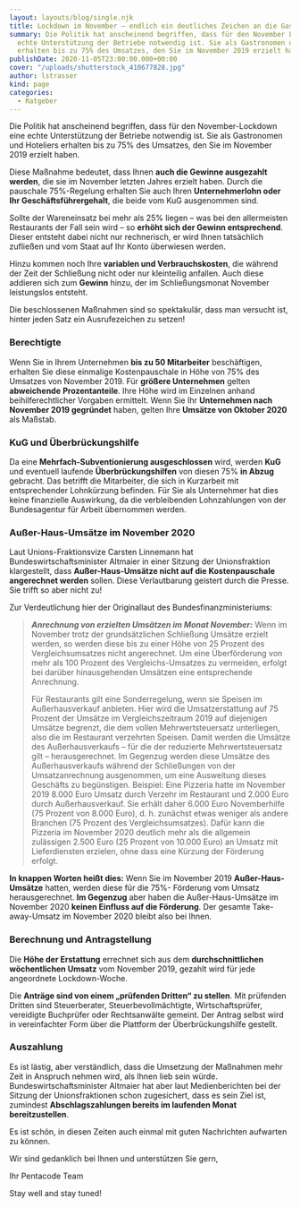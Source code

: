 ```yaml
---
layout: layouts/blog/single.njk
title: Lockdown im November – endlich ein deutliches Zeichen an die Gastronomen
summary: Die Politik hat anscheinend begriffen, dass für den November Lockdown eine
  echte Unterstützung der Betriebe notwendig ist. Sie als Gastronomen und Hoteliers
  erhalten bis zu 75% des Umsatzes, den Sie im November 2019 erzielt haben.
publishDate: 2020-11-05T23:00:00.000+00:00
cover: "/uploads/shutterstock_410677828.jpg"
author: lstrasser
kind: page
categories:
  - Ratgeber
---
```


Die Politik hat anscheinend begriffen, dass für den November-Lockdown eine echte Unterstützung der Betriebe notwendig ist. Sie als Gastronomen und Hoteliers erhalten bis zu 75% des Umsatzes, den Sie im November 2019 erzielt haben.

Diese Maßnahme bedeutet, dass Ihnen **auch die Gewinne ausgezahlt werden**, die sie im November letzten Jahres erzielt haben. Durch die pauschale 75%-Regelung erhalten Sie auch Ihren **Unternehmerlohn oder Ihr Geschäftsführergehalt**, die beide vom KuG ausgenommen sind.

Sollte der Wareneinsatz bei mehr als 25% liegen – was bei den allermeisten Restaurants der Fall sein wird – so **erhöht sich der Gewinn entsprechend**. Dieser entsteht dabei nicht nur rechnerisch, er wird Ihnen tatsächlich zufließen und vom Staat auf Ihr Konto überwiesen werden.

Hinzu kommen noch Ihre **variablen und Verbrauchskosten**, die während der Zeit der Schließung nicht oder nur kleinteilig anfallen. Auch diese addieren sich zum **Gewinn** hinzu, der im Schließungsmonat November leistungslos entsteht.

Die beschlossenen Maßnahmen sind so spektakulär, dass man versucht ist, hinter jeden Satz ein Ausrufezeichen zu setzen!

### **Berechtigte**

Wenn Sie in Ihrem Unternehmen **bis zu 50 Mitarbeiter** beschäftigen, erhalten Sie diese einmalige Kostenpauschale in Höhe von 75% des Umsatzes von November 2019. Für **größere Unternehmen** gelten **abweichende** **Prozentanteile**. Ihre Höhe wird im Einzelnen anhand beihilferechtlicher Vorgaben ermittelt. Wenn Sie Ihr **Unternehmen nach November 2019 gegründet** haben, gelten Ihre **Umsätze von Oktober 2020** als Maßstab.

### **KuG und Überbrückungshilfe**

Da eine **Mehrfach-Subventionierung ausgeschlossen** wird, werden **KuG** und eventuell laufende **Überbrückungshilfen** von diesen 75% **in Abzug** gebracht. Das betrifft die Mitarbeiter, die sich in Kurzarbeit mit entsprechender Lohnkürzung befinden. Für Sie als Unternehmer hat dies keine finanzielle Auswirkung, da die verbleibenden Lohnzahlungen von der Bundesagentur für Arbeit übernommen werden.

### **Außer-Haus-Umsätze im November 2020**

Laut Unions-Fraktionsvize Carsten Linnemann hat Bundeswirtschaftsminister Altmaier in einer Sitzung der Unionsfraktion klargestellt, dass **Außer-Haus-Umsätze nicht auf die Kostenpauschale angerechnet werden** sollen. Diese Verlautbarung geistert durch die Presse. Sie trifft so aber nicht zu!

Zur Verdeutlichung hier der Originallaut des Bundesfinanzministeriums:

> **_Anrechnung von erzielten Umsätzen im Monat November:_** Wenn im November trotz der grundsätzlichen Schließung Umsätze erzielt werden, so werden diese bis zu einer Höhe von 25 Prozent des Vergleichsumsatzes nicht angerechnet. Um eine Überförderung von mehr als 100 Prozent des Vergleichs-Umsatzes zu vermeiden, erfolgt bei darüber hinausgehenden Umsätzen eine entsprechende Anrechnung.
>
> Für Restaurants gilt eine Sonderregelung, wenn sie Speisen im Außerhausverkauf anbieten. Hier wird die Umsatzerstattung auf 75 Prozent der Umsätze im Vergleichszeitraum 2019 auf diejenigen Umsätze begrenzt, die dem vollen Mehrwertsteuersatz unterliegen, also die im Restaurant verzehrten Speisen. Damit werden die Umsätze des Außerhausverkaufs – für die der reduzierte Mehrwertsteuersatz gilt – herausgerechnet. Im Gegenzug werden diese Umsätze des Außerhausverkaufs während der Schließungen von der Umsatzanrechnung ausgenommen, um eine Ausweitung dieses Geschäfts zu begünstigen. Beispiel: Eine Pizzeria hatte im November 2019 8.000 Euro Umsatz durch Verzehr im Restaurant und 2.000 Euro durch Außerhausverkauf. Sie erhält daher 6.000 Euro Novemberhilfe (75 Prozent von 8.000 Euro), d. h. zunächst etwas weniger als andere Branchen (75 Prozent des Vergleichsumsatzes). Dafür kann die Pizzeria im November 2020 deutlich mehr als die allgemein zulässigen 2.500 Euro (25 Prozent von 10.000 Euro) an Umsatz mit Lieferdiensten erzielen, ohne dass eine Kürzung der Förderung erfolgt.

**In knappen Worten heißt dies:** Wenn Sie im November 2019 **Außer-Haus-Umsätze** hatten, werden diese für die 75%- Förderung vom Umsatz herausgerechnet. **Im Gegenzug** aber haben die Außer-Haus-Umsätze im November 2020 **keinen Einfluss auf die Förderung**. Der gesamte Take-away-Umsatz im November 2020 bleibt also bei Ihnen.

### **Berechnung und Antragstellung**

Die **Höhe der Erstattung** errechnet sich aus dem **durchschnittlichen wöchentlichen Umsatz** vom November 2019, gezahlt wird für jede angeordnete Lockdown-Woche.

Die **Anträge sind von einem „prüfenden Dritten“ zu stellen**. Mit prüfenden Dritten sind Steuerberater, Steuerbevollmächtigte, Wirtschaftsprüfer, vereidigte Buchprüfer oder Rechtsanwälte gemeint. Der Antrag selbst wird in vereinfachter Form über die Plattform der Überbrückungshilfe gestellt.

### **Auszahlung**

Es ist lästig, aber verständlich, dass die Umsetzung der Maßnahmen mehr Zeit in Anspruch nehmen wird, als Ihnen lieb sein würde. Bundeswirtschaftsminister Altmaier hat aber laut Medienberichten bei der Sitzung der Unionsfraktionen schon zugesichert, dass es sein Ziel ist, zumindest **Abschlagszahlungen bereits im laufenden Monat bereitzustellen**.

Es ist schön, in diesen Zeiten auch einmal mit guten Nachrichten aufwarten zu können.

Wir sind gedanklich bei Ihnen und unterstützen Sie gern,

Ihr Pentacode Team

Stay well and stay tuned!
